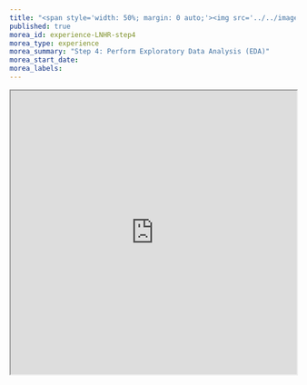 ```yaml
---
title: "<span style='width: 50%; margin: 0 auto;'><img src='../../images/ProcessStep4.png' height='50px' width='auto'></img></span><span>Step 4: Perform Exploratory Data Analysis (EDA)</span>"
published: true
morea_id: experience-LNHR-step4
morea_type: experience
morea_summary: "Step 4: Perform Exploratory Data Analysis (EDA)"
morea_start_date: 
morea_labels:
---
```

<iframe style="width: 100%; height: 500px;" src="https://docs.google.com/document/d/153mT9kgpSQhHtgqtYNl483v4f6OLWgKpb-FK_BzvqsQ/edit?usp=sharing">
